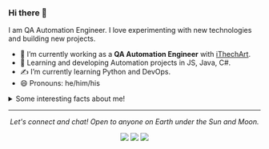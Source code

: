 ### Hi there 👋

I am QA Automation Engineer. I love experimenting with new technologies and building new projects.

- 🔭 I’m currently working as a **QA Automation Engineer** with [iThechArt](https://www.itechart.com/).
- 🌱 Learning and developing Automation projects in JS, Java, C#.
- ✍️ I’m currently learning Python and DevOps.
- 😄 Pronouns: he/him/his

<details>
  <summary>Some interesting facts about me!</summary>
  <br>
  
  - In my spare time, I like building 3D wooden models, assemble LEGO.
  
  - Developing useful code. ⭐️
  
  - Like Fantasy moovies, books.

  ![My github stats](https://github-readme-stats.vercel.app/api?username=avient&show_icons=true)
</details>
 

<hr>
<p align="center">
  <i>Let's connect and chat! Open to anyone on Earth under the Sun and Moon.</i>

  <p align="center">
    <a href="https://www.linkedin.com/in/alex-prokopovich-a5701b199" alt="Linkedin"><img src="https://github.com/imdhruv99/imdhruv99/blob/master/readme/linkedin.png"></a>
    <a href="https://www.facebook.com/avient.prok" alt="Facebook"><img src="https://github.com/imdhruv99/imdhruv99/blob/master/readme/facebook.png"></a>
    <a href="https://github.com/avient" alt="GitHub"><img src="https://github.com/imdhruv99/imdhruv99/blob/master/readme/github.png"></a>

  </p>
  
</p>

<!--
**avient/avient** is a ✨ _special_ ✨ repository because its `README.md` (this file) appears on your GitHub profile.

Here are some ideas to get you started:

- 🔭 I’m currently working on ...
- 🌱 I’m currently learning ...
- 👯 I’m looking to collaborate on ...
- 🤔 I’m looking for help with ...
- 💬 Ask me about ...
- 📫 How to reach me: ...
- 😄 Pronouns: ...
- ⚡ Fun fact: ...
-->
